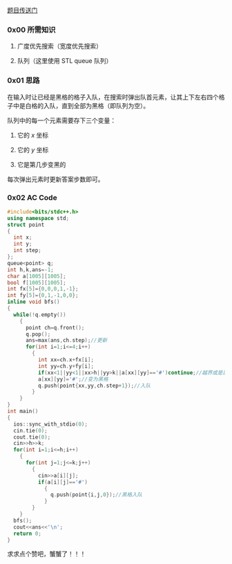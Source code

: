 [题目传送门](https://www.luogu.com.cn/problem/AT4924)

### 0x00 所需知识

1. 广度优先搜索（宽度优先搜索）

1. 队列（这里使用 STL queue 队列）

### 0x01 思路

在输入时让已经是黑格的格子入队，在搜索时弹出队首元素，让其上下左右四个格子中是白格的入队，直到全部为黑格（即队列为空）。

队列中的每一个元素需要存下三个变量：

1. 它的 $x$ 坐标

1. 它的 $y$ 坐标

1. 它是第几步变黑的

每次弹出元素时更新答案步数即可。

### 0x02 AC Code

```cpp
#include<bits/stdc++.h>
using namespace std;
struct point
{
  int x;
  int y;
  int step;
};
queue<point> q;
int h,k,ans=-1;
char a[1005][1005];
bool f[1005][1005];
int fx[5]={0,0,0,1,-1};
int fy[5]={0,1,-1,0,0};
inline void bfs()
{
  while(!q.empty())
    {
      point ch=q.front();
      q.pop();
      ans=max(ans,ch.step);//更新
      for(int i=1;i<=4;i++)
        {
          int xx=ch.x+fx[i];
          int yy=ch.y+fy[i];
          if(xx<1||yy<1||xx>h||yy>k||a[xx][yy]=='#')continue;//越界或是黑格不入队
          a[xx][yy]='#';//变为黑格
          q.push(point{xx,yy,ch.step+1});//入队
        }
    }
}
int main()
{
  ios::sync_with_stdio(0);
  cin.tie(0);
  cout.tie(0);
  cin>>h>>k;
  for(int i=1;i<=h;i++)
    {
      for(int j=1;j<=k;j++)
        {
          cin>>a[i][j];
          if(a[i][j]=='#')
            {
              q.push(point{i,j,0});//黑格入队
            }
        }
    }
  bfs();
  cout<<ans<<'\n';
  return 0;
}

```

求求点个赞吧，蟹蟹了！！！